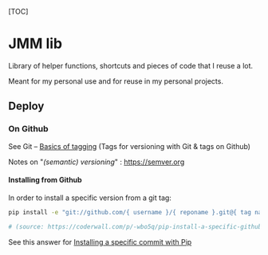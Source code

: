 [TOC]



# JMM lib



Library of helper functions, shortcuts and pieces of code that I reuse a lot.

Meant for my personal use and for reuse in my personal projects.



## Deploy



### On Github

See Git – [Basics of tagging](https://git-scm.com/book/en/v2/Git-Basics-Tagging) (Tags for versioning with Git & tags on Github)

Notes on "*(semantic) versioning*" : https://semver.org



#### Installing from Github



In order to install a specific version from a git tag:

```bash
pip install -e "git://github.com/{ username }/{ reponame }.git@{ tag name }#egg={ desired egg name }"

# (source: https://coderwall.com/p/-wbo5q/pip-install-a-specific-github-repo-tag-or-branch)
```





See this answer for [Installing a specific commit with Pip](https://stackoverflow.com/a/13754517/4418092)

